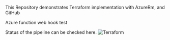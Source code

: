 This Repository demonstrates Terraform implementation with AzureRm, and GitHub

Azure function web hook test

Status of the pipeline can be checked here.
![Terraform](https://github.com/krishrocks1904/terraform-gets-started/workflows/Terraform/badge.svg)

